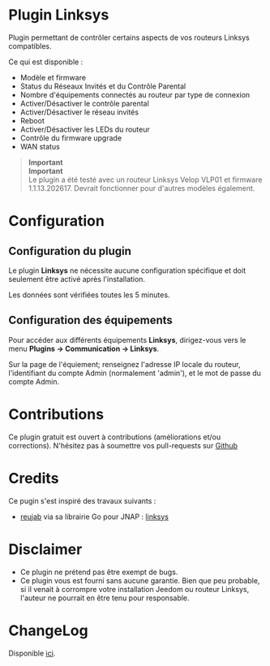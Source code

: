 # Plugin Linksys

Plugin permettant de contrôler certains aspects de vos routeurs Linksys compatibles.

Ce qui est disponible :
- Modèle et firmware
- Status du Réseaux Invités et du Contrôle Parental
- Nombre d'équipements connectés au routeur par type de connexion
- Activer/Désactiver le contrôle parental
- Activer/Désactiver le réseau invités
- Reboot
- Activer/Désactiver les LEDs du routeur
- Contrôle du firmware upgrade
- WAN status

>**Important**      
>**Important**      
>Le plugin a été testé avec un routeur Linksys Velop VLP01 et firmware 1.1.13.202617. Devrait fonctionner pour d'autres modèles également.

# Configuration

## Configuration du plugin

Le plugin **Linksys** ne nécessite aucune configuration spécifique et doit seulement être activé après l'installation.

Les données sont vérifiées toutes les 5 minutes.

## Configuration des équipements

Pour accéder aux différents équipements **Linksys**, dirigez-vous vers le menu **Plugins → Communication → Linksys**.

Sur la page de l'équiement; renseignez l'adresse IP locale du routeur, l'identifiant du compte Admin (normalement 'admin'), et le mot de passe du compte Admin.

# Contributions

Ce plugin gratuit est ouvert à contributions (améliorations et/ou corrections). N'hésitez pas à soumettre vos pull-requests sur <a href="https://github.com/hugoKs3/plugin-linksys" target="_blank">Github</a>

# Credits

Ce pugin s'est inspiré des travaux suivants :

-   [reujab](https://github.com/reujab)  via sa librairie Go pour JNAP :  [linksys](https://github.com/reujab/linksys)

# Disclaimer

-   Ce plugin ne prétend pas être exempt de bugs.
-   Ce plugin vous est fourni sans aucune garantie. Bien que peu probable, si il venait à corrompre votre installation Jeedom ou routeur Linksys, l'auteur ne pourrait en être tenu pour responsable.

# ChangeLog
Disponible [ici](./changelog.html).
